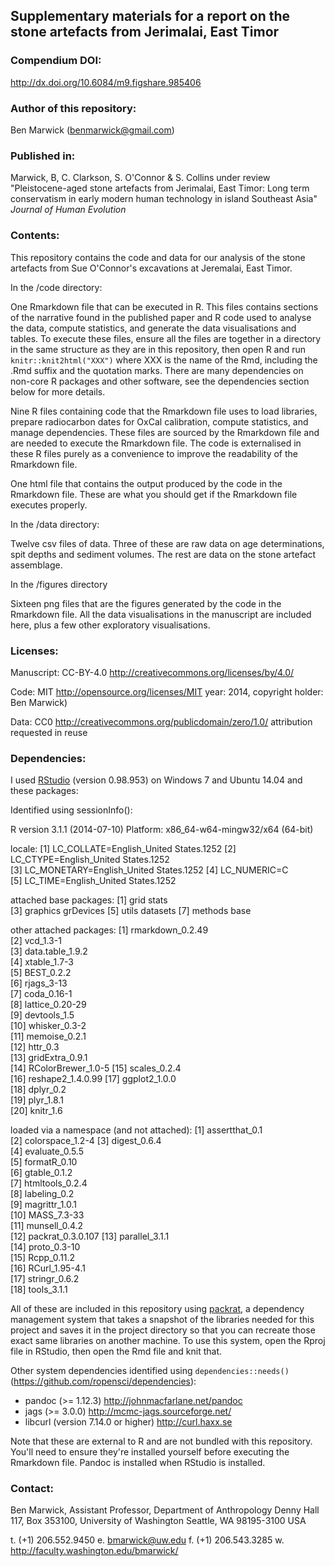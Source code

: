 ## Supplementary materials for a report on the stone artefacts from Jerimalai, East Timor

### Compendium DOI: 
 
http://dx.doi.org/10.6084/m9.figshare.985406

### Author of this repository:

Ben Marwick (benmarwick@gmail.com)

### Published in: 

Marwick, B, C. Clarkson, S. O'Connor & S. Collins under review "Pleistocene-aged stone artefacts from Jerimalai, East Timor: Long term conservatism in early modern human technology in island Southeast Asia" _Journal of Human Evolution_

### Contents:

This repository contains the code and data for our analysis of the stone artefacts from Sue O'Connor's excavations at Jeremalai, East Timor.

In the /code directory: 

One Rmarkdown file that can be executed in R. This files contains sections of the narrative found in the published paper and R code used to analyse the data, compute statistics, and generate the data visualisations and tables. To execute these files, ensure all the files are together in a directory in the same structure as they are in this repository, then open R and run `knitr::knit2html("XXX")` where XXX is the name of the Rmd, including the .Rmd suffix and the quotation marks. There are many dependencies on non-core R packages and other software, see the dependencies section below for more details.
 
Nine R files containing code that the Rmarkdown file uses to load libraries, prepare radiocarbon dates for OxCal calibration, compute statistics, and manage dependencies. These files are sourced by the Rmarkdown file and are needed to execute the Rmarkdown file. The code is externalised in these R files purely as a convenience to improve the readability of the Rmarkdown file.  

One html file that contains the output produced by the code in the Rmarkdown file. These are what you should get if the Rmarkdown file executes properly.

In the /data directory:

Twelve csv files of data. Three of these are raw data on age determinations, spit depths and sediment volumes. The rest are data on the stone artefact assemblage. 

In the /figures directory

Sixteen png files that are the figures generated by the code in the Rmarkdown file. All the data visualisations in the manuscript are included here, plus a few other exploratory visualisations.

### Licenses:

Manuscript:  CC-BY-4.0 http://creativecommons.org/licenses/by/4.0/

Code: MIT http://opensource.org/licenses/MIT year: 2014, copyright holder: Ben Marwick)

Data: CC0 http://creativecommons.org/publicdomain/zero/1.0/ attribution requested in reuse

### Dependencies:

I used [RStudio](http://www.rstudio.com/products/rstudio/) (version 0.98.953) on Windows 7 and Ubuntu 14.04 and these packages:

Identified using sessionInfo():

R version 3.1.1 (2014-07-10)
Platform: x86_64-w64-mingw32/x64 (64-bit)

locale:
[1] LC_COLLATE=English_United States.1252 
[2] LC_CTYPE=English_United States.1252   
[3] LC_MONETARY=English_United States.1252
[4] LC_NUMERIC=C                          
[5] LC_TIME=English_United States.1252    

attached base packages:
[1] grid      stats    
[3] graphics  grDevices
[5] utils     datasets 
[7] methods   base     

other attached packages:
 [1] rmarkdown_0.2.49  
 [2] vcd_1.3-1         
 [3] data.table_1.9.2  
 [4] xtable_1.7-3      
 [5] BEST_0.2.2        
 [6] rjags_3-13        
 [7] coda_0.16-1       
 [8] lattice_0.20-29   
 [9] devtools_1.5      
[10] whisker_0.3-2     
[11] memoise_0.2.1     
[12] httr_0.3          
[13] gridExtra_0.9.1   
[14] RColorBrewer_1.0-5
[15] scales_0.2.4      
[16] reshape2_1.4.0.99 
[17] ggplot2_1.0.0     
[18] dplyr_0.2         
[19] plyr_1.8.1        
[20] knitr_1.6         

loaded via a namespace (and not attached):
 [1] assertthat_0.1   
 [2] colorspace_1.2-4 
 [3] digest_0.6.4     
 [4] evaluate_0.5.5   
 [5] formatR_0.10     
 [6] gtable_0.1.2     
 [7] htmltools_0.2.4  
 [8] labeling_0.2     
 [9] magrittr_1.0.1   
[10] MASS_7.3-33      
[11] munsell_0.4.2    
[12] packrat_0.3.0.107
[13] parallel_3.1.1   
[14] proto_0.3-10     
[15] Rcpp_0.11.2      
[16] RCurl_1.95-4.1   
[17] stringr_0.6.2    
[18] tools_3.1.1  

All of these are included in this repository using [packrat](http://rstudio.github.io/packrat/), a dependency management system that takes a snapshot of the libraries needed for this project and saves it in the project directory so that you can recreate those exact same libraries on another machine. To use this system, open the Rproj file in RStudio, then open the Rmd file and knit that. 

Other system dependencies identified using `dependencies::needs()` (https://github.com/ropensci/dependencies): 

- pandoc (>= 1.12.3) http://johnmacfarlane.net/pandoc
- jags (>= 3.0.0) http://mcmc-jags.sourceforge.net/
- libcurl (version 7.14.0 or higher) http://curl.haxx.se

Note that these are external to R and are not bundled with this repository. You'll need to ensure they're installed yourself before executing the Rmarkdown file. Pandoc is installed when RStudio is installed.

### Contact: 

Ben Marwick, Assistant Professor, Department of Anthropology
Denny Hall 117, Box 353100, University of Washington
Seattle, WA 98195-3100 USA

t. (+1) 206.552.9450   e. bmarwick@uw.edu
f. (+1) 206.543.3285   w. http://faculty.washington.edu/bmarwick/ 